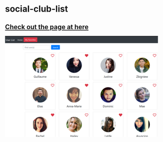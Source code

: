 # social-club-list

## [Check out the page at here](https://stylelinz.github.io/social-club-list/)
![image](./AC_assignment11.png)
